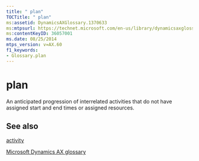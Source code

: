 ```yaml
---
title: " plan"
TOCTitle: " plan"
ms:assetid: DynamicsAXGlossary.1370633
ms:mtpsurl: https://technet.microsoft.com/en-us/library/dynamicsaxglossary.1370633(v=AX.60)
ms:contentKeyID: 36057001
ms.date: 08/25/2014
mtps_version: v=AX.60
f1_keywords:
- Glossary.plan
---
```


# plan

An anticipated progression of interrelated activities that do not have assigned start and end times or assigned resources.

## See also

[activity](activity.md)

[Microsoft Dynamics AX glossary](glossary/microsoft-dynamics-ax-glossary.md)

  


